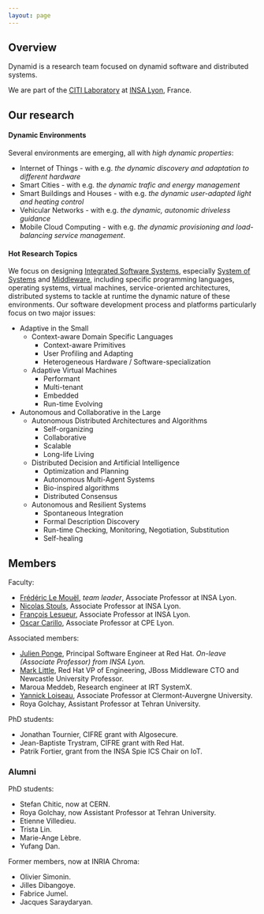 ```yaml
---
layout: page
---
```


## Overview

Dynamid is a research team focused on dynamid software and distributed systems.

We are part of the [CITI Laboratory](http://www.citi-lab.fr/) at [INSA Lyon](http://www.insa-lyon.fr/), France.

## Our research

#### Dynamic Environments

Several environments are emerging, all with *high dynamic properties*: 

* Internet of Things - with e.g. *the dynamic discovery and adaptation to different hardware*
* Smart Cities - with e.g. *the dynamic trafic and energy management*
* Smart Buildings and Houses - with e.g. *the dynamic user-adapted light and heating control*
* Vehicular Networks - with e.g. *the dynamic, autonomic driveless guidance*
* Mobile Cloud Computing - with e.g. *the dynamic provisioning and load-balancing service management*.

#### Hot Research Topics

We focus on designing [Integrated Software Systems](http://en.wikipedia.org/wiki/System_integration), especially [System of Systems](http://en.wikipedia.org/wiki/System_of_systems) and [Middleware](http://en.wikipedia.org/wiki/Middleware), including specific programming languages, operating systems, virtual machines, service-oriented architectures, distributed systems to tackle at runtime the dynamic nature of these environments.
Our software development process and platforms particularly focus on two major issues:

* Adaptive in the Small
  * Context-aware Domain Specific Languages
    * Context-aware Primitives
    * User Profiling and Adapting
    * Heterogeneous Hardware / Software-specialization
  * Adaptive Virtual Machines
    * Performant
    * Multi-tenant
    * Embedded
    * Run-time Evolving
* Autonomous and Collaborative in the Large
  * Autonomous Distributed Architectures and Algorithms
    * Self-organizing
    * Collaborative
    * Scalable
    * Long-life Living
  * Distributed Decision and Artificial Intelligence
    * Optimization and Planning
    * Autonomous Multi-Agent Systems
    * Bio-inspired algorithms
    * Distributed Consensus
  * Autonomous and Resilient Systems
    * Spontaneous Integration
    * Formal Description Discovery 
    * Run-time Checking, Monitoring, Negotiation, Substitution
    * Self-healing

## Members

Faculty:

* [Frédéric Le Mouël](http://www.le-mouel.net/), _team leader_, Associate Professor at INSA Lyon.
* [Nicolas Stouls](http://perso.citi-lab.fr/nstouls/), Associate Professor at INSA Lyon.
* [François Lesueur](http://perso.citi-lab.fr/flesueur/), Associate Professor at INSA Lyon.
* [Oscar Carillo](https://ocrozo.github.io/), Associate Professor at CPE Lyon.

Associated members:

* [Julien Ponge](https://julien.ponge.org/), Principal Software Engineer at Red Hat. _On-leave (Associate Professor) from INSA Lyon._
* [Mark Little](http://markclittle.blogspot.com/), Red Hat VP of Engineering, JBoss Middleware CTO and Newcastle University Professor.
* Maroua Meddeb, Research engineer at IRT SystemX.
* [Yannick Loiseau](http://yloiseau.net/), Associate Professor at Clermont-Auvergne University.
* Roya Golchay, Assistant Professor at Tehran University.

PhD students:

* Jonathan Tournier, CIFRE grant with Algosecure.
* Jean-Baptiste Trystram, CIFRE grant with Red Hat.
* Patrik Fortier, grant from the INSA Spie ICS Chair on IoT.

### Alumni

PhD students:

* Stefan Chitic, now at CERN.
* Roya Golchay, now Assistant Professor at Tehran University.
* Etienne Villedieu.
* Trista Lin.
* Marie-Ange Lèbre.
* Yufang Dan.

Former members, now at INRIA Chroma:

* Olivier Simonin.
* Jilles Dibangoye.
* Fabrice Jumel.
* Jacques Saraydaryan.

